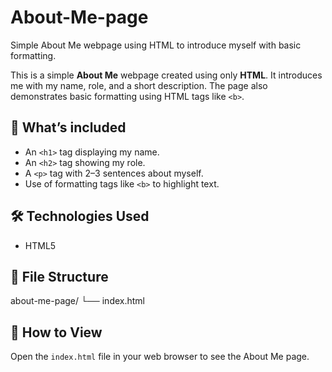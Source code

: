 # About-Me-page
Simple About Me webpage using HTML to introduce myself with basic formatting.

This is a simple **About Me** webpage created using only **HTML**. It introduces me with my name, role, and a short description. The page also demonstrates basic formatting using HTML tags like `<b>`.

## 📌 What’s included
- An `<h1>` tag displaying my name.
- An `<h2>` tag showing my role.
- A `<p>` tag with 2–3 sentences about myself.
- Use of formatting tags like `<b>` to highlight text.

## 🛠 Technologies Used
- HTML5

## 📂 File Structure

about-me-page/
└── index.html

## 🚀 How to View
Open the `index.html` file in your web browser to see the About Me page.


